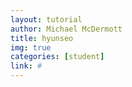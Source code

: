 ```yaml
---
layout: tutorial
author: Michael McDermott
title: hyunseo
img: true
categories: [student]
link: #
---
```

